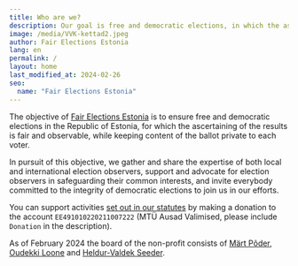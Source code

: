 ```yaml
---
title: Who are we?
description: Our goal is free and democratic elections, in which the ascertaining of the results is fair and observable, while keeping the content of the vote private. We strive to ensure fair elections without possibilities for manipulation.
image: /media/VVK-kettad2.jpeg
author: Fair Elections Estonia
lang: en
permalink: /
layout: home
last_modified_at: 2024-02-26
seo:
  name: "Fair Elections Estonia"
---
```


The objective of [Fair Elections Estonia](https://ariregister.rik.ee/eng/company/80339095/) is to ensure free and democratic elections in the Republic of Estonia, for which the ascertaining of the results is fair and observable, while keeping content of the ballot private to each voter.

In pursuit of this objective, we gather and share the expertise of both local and international election observers, support and advocate for election observers in safeguarding their common interests, and invite everybody committed to the integrity of democratic elections to join us in our efforts.

You can support activities [set out in our statutes](/docs/p6hikiri/) by making a donation to the account `EE491010220211007222` (MTÜ Ausad Valimised, please include `Donation` in the description).

As of February 2024 the board of the non-profit consists of [Märt Põder](https://gafgaf.infoaed.ee/en), [Oudekki Loone](https://en.wikipedia.org/wiki/Oudekki_Loone) and [Heldur-Valdek Seeder](https://valdekseeder.blogspot.com/).
